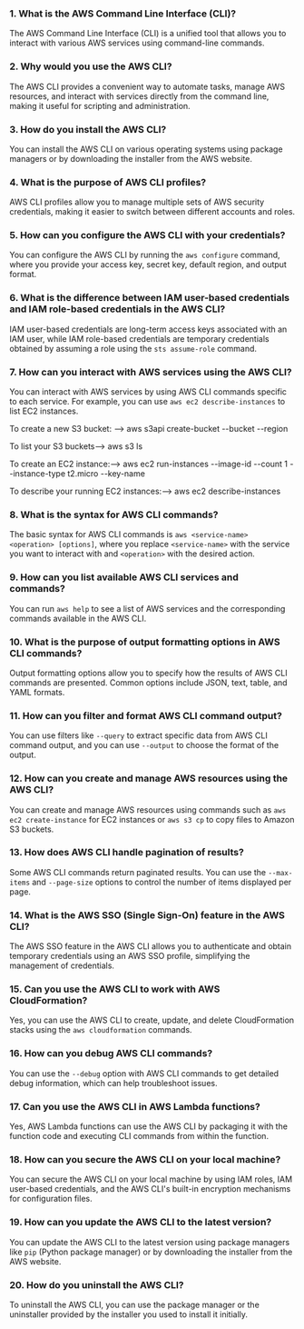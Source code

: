 ### 1. What is the AWS Command Line Interface (CLI)?
The AWS Command Line Interface (CLI) is a unified tool that allows you to interact with various AWS services using command-line commands.

### 2. Why would you use the AWS CLI?
The AWS CLI provides a convenient way to automate tasks, manage AWS resources, and interact with services directly from the command line, making it useful for scripting and administration.

### 3. How do you install the AWS CLI?
You can install the AWS CLI on various operating systems using package managers or by downloading the installer from the AWS website.

### 4. What is the purpose of AWS CLI profiles?
AWS CLI profiles allow you to manage multiple sets of AWS security credentials, making it easier to switch between different accounts and roles.

### 5. How can you configure the AWS CLI with your credentials?
You can configure the AWS CLI by running the `aws configure` command, where you provide your access key, secret key, default region, and output format.

### 6. What is the difference between IAM user-based credentials and IAM role-based credentials in the AWS CLI?
IAM user-based credentials are long-term access keys associated with an IAM user, while IAM role-based credentials are temporary credentials obtained by assuming a role using the `sts assume-role` command.

### 7. How can you interact with AWS services using the AWS CLI?
You can interact with AWS services by using AWS CLI commands specific to each service. For example, you can use `aws ec2 describe-instances` to list EC2 instances.

To create a new S3 bucket: --> aws s3api create-bucket --bucket <bucket-name> --region <region>

To list your S3 buckets--> aws s3 ls

To create an EC2 instance:--> aws ec2 run-instances --image-id <ami-id> --count 1 --instance-type t2.micro --key-name <your-key-pair>

To describe your running EC2 instances:--> aws ec2 describe-instances

### 8. What is the syntax for AWS CLI commands?
The basic syntax for AWS CLI commands is `aws <service-name> <operation> [options]`, where you replace `<service-name>` with the service you want to interact with and `<operation>` with the desired action.

### 9. How can you list available AWS CLI services and commands?
You can run `aws help` to see a list of AWS services and the corresponding commands available in the AWS CLI.

### 10. What is the purpose of output formatting options in AWS CLI commands?
Output formatting options allow you to specify how the results of AWS CLI commands are presented. Common options include JSON, text, table, and YAML formats.

### 11. How can you filter and format AWS CLI command output?
You can use filters like `--query` to extract specific data from AWS CLI command output, and you can use `--output` to choose the format of the output.

### 12. How can you create and manage AWS resources using the AWS CLI?
You can create and manage AWS resources using commands such as `aws ec2 create-instance` for EC2 instances or `aws s3 cp` to copy files to Amazon S3 buckets.

### 13. How does AWS CLI handle pagination of results?
Some AWS CLI commands return paginated results. You can use the `--max-items` and `--page-size` options to control the number of items displayed per page.

### 14. What is the AWS SSO (Single Sign-On) feature in the AWS CLI?
The AWS SSO feature in the AWS CLI allows you to authenticate and obtain temporary credentials using an AWS SSO profile, simplifying the management of credentials.

### 15. Can you use the AWS CLI to work with AWS CloudFormation?
Yes, you can use the AWS CLI to create, update, and delete CloudFormation stacks using the `aws cloudformation` commands.

### 16. How can you debug AWS CLI commands?
You can use the `--debug` option with AWS CLI commands to get detailed debug information, which can help troubleshoot issues.

### 17. Can you use the AWS CLI in AWS Lambda functions?
Yes, AWS Lambda functions can use the AWS CLI by packaging it with the function code and executing CLI commands from within the function.

### 18. How can you secure the AWS CLI on your local machine?
You can secure the AWS CLI on your local machine by using IAM roles, IAM user-based credentials, and the AWS CLI's built-in encryption mechanisms for configuration files.

### 19. How can you update the AWS CLI to the latest version?
You can update the AWS CLI to the latest version using package managers like `pip` (Python package manager) or by downloading the installer from the AWS website.

### 20. How do you uninstall the AWS CLI?
To uninstall the AWS CLI, you can use the package manager or the uninstaller provided by the installer you used to install it initially.
